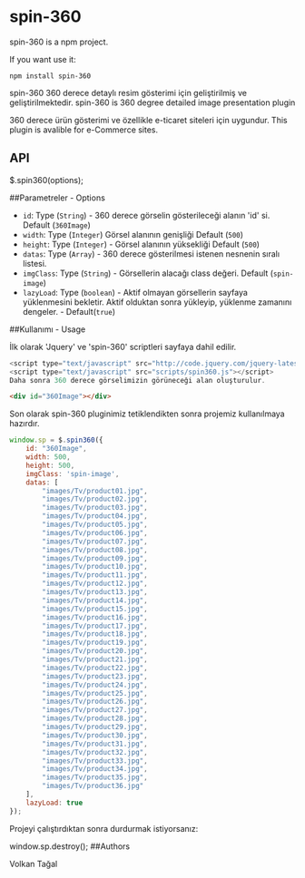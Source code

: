 # spin-360

spin-360 is a npm project.

If you want use it:

`npm install spin-360`

spin-360 360 derece detaylı resim gösterimi için geliştirilmiş ve geliştirilmektedir. spin-360 is 360 degree detailed image presentation plugin

360 derece ürün gösterimi ve özellikle e-ticaret siteleri için uygundur. This plugin is avalible for e-Commerce sites.

## API

$.spin360(options);

##Parametreler - Options

* `id`: Type (`String`) - 360 derece görselin gösterileceği alanın 'id' si. Default (`360Image`)
* `width`: Type (`Integer`) Görsel alanının genişliği Default (`500`)
* `height`: Type (`Integer`) - Görsel alanının yüksekliği Default (`500`)
* `datas`: Type (`Array`) - 360 derece gösterilmesi istenen nesnenin sıralı listesi.
* `imgClass`: Type (`String`) - Görsellerin alacağı class değeri. Default (`spin-image`)
* `lazyLoad`: Type (`boolean`) - Aktif olmayan görsellerin sayfaya yüklenmesini bekletir. Aktif olduktan sonra yükleyip, yüklenme zamanını dengeler. - Default(`true`)

##Kullanımı - Usage

İlk olarak 'Jquery' ve 'spin-360' scriptleri sayfaya dahil edilir.

```javascript
<script type="text/javascript" src="http://code.jquery.com/jquery-latest.min.js"></script>
<script type="text/javascript" src="scripts/spin360.js"></script>
Daha sonra 360 derece görselimizin görüneceği alan oluşturulur.
```

```html
<div id="360Image"></div>
```

Son olarak spin-360 pluginimiz tetiklendikten sonra projemiz kullanılmaya hazırdır.

```javascript
window.sp = $.spin360({
    id: "360Image",
    width: 500,
    height: 500,
    imgClass: 'spin-image',
    datas: [
        "images/Tv/product01.jpg",
        "images/Tv/product02.jpg",
        "images/Tv/product03.jpg",
        "images/Tv/product04.jpg",
        "images/Tv/product05.jpg",
        "images/Tv/product06.jpg",
        "images/Tv/product07.jpg",
        "images/Tv/product08.jpg",
        "images/Tv/product09.jpg",
        "images/Tv/product10.jpg",
        "images/Tv/product11.jpg",
        "images/Tv/product12.jpg",
        "images/Tv/product13.jpg",
        "images/Tv/product14.jpg",
        "images/Tv/product15.jpg",
        "images/Tv/product16.jpg",
        "images/Tv/product17.jpg",
        "images/Tv/product18.jpg",
        "images/Tv/product19.jpg",
        "images/Tv/product20.jpg",
        "images/Tv/product21.jpg",
        "images/Tv/product22.jpg",
        "images/Tv/product23.jpg",
        "images/Tv/product24.jpg",
        "images/Tv/product25.jpg",
        "images/Tv/product26.jpg",
        "images/Tv/product27.jpg",
        "images/Tv/product28.jpg",
        "images/Tv/product29.jpg",
        "images/Tv/product30.jpg",
        "images/Tv/product31.jpg",
        "images/Tv/product32.jpg",
        "images/Tv/product33.jpg",
        "images/Tv/product34.jpg",
        "images/Tv/product35.jpg",
        "images/Tv/product36.jpg"
    ],
    lazyLoad: true
});
```

Projeyi çalıştırdıktan sonra durdurmak istiyorsanız:

window.sp.destroy();
##Authors

Volkan Tağal
